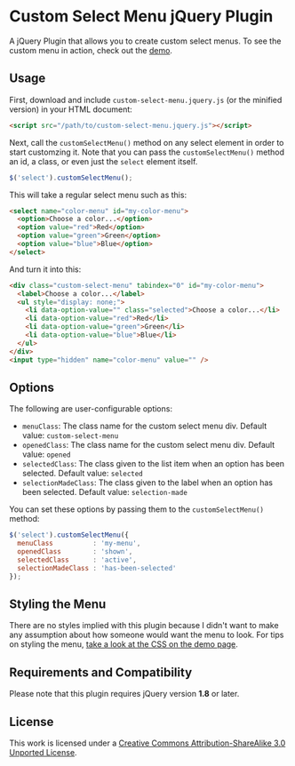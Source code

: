 # Custom Select Menu jQuery Plugin

A jQuery Plugin that allows you to create custom select menus. To see the custom menu in action, check out the [demo](http://derekpcollins.com/jquery-custom-select-menu/).

## Usage

First, download and include `custom-select-menu.jquery.js` (or the minified version) in your HTML document:

```html
<script src="/path/to/custom-select-menu.jquery.js"></script>
```

Next, call the `customSelectMenu()` method on any select element in order to start customzing it. Note that you can pass the `customSelectMenu()` method an id, a class, or even just the `select` element itself.

```javascript
$('select').customSelectMenu();
```

This will take a regular select menu such as this:

```html
<select name="color-menu" id="my-color-menu">
  <option>Choose a color...</option>
  <option value="red">Red</option>
  <option value="green">Green</option>
  <option value="blue">Blue</option>
</select>
```

And turn it into this:

```html
<div class="custom-select-menu" tabindex="0" id="my-color-menu">
  <label>Choose a color...</label>
  <ul style="display: none;">
    <li data-option-value="" class="selected">Choose a color...</li>
    <li data-option-value="red">Red</li>
    <li data-option-value="green">Green</li>
    <li data-option-value="blue">Blue</li>
  </ul>
</div>
<input type="hidden" name="color-menu" value="" />
```

## Options

The following are user-configurable options:

- `menuClass`: The class name for the custom select menu div. Default value: `custom-select-menu`
- `openedClass`: The class name for the custom select menu div. Default value: `opened`
- `selectedClass`: The class given to the list item when an option has been selected. Default value: `selected`
- `selectionMadeClass`: The class given to the label when an option has been selected. Default value: `selection-made`

You can set these options by passing them to the `customSelectMenu()` method:

```javascript
$('select').customSelectMenu({
  menuClass          : 'my-menu',
  openedClass        : 'shown',
  selectedClass      : 'active',
  selectionMadeClass : 'has-been-selected'
});
```

## Styling the Menu

There are no styles implied with this plugin because I didn't want to make any assumption about how someone would want the menu to look. For tips on styling the menu, [take a look at the CSS on the demo page](http://derekpcollins.com/jquery-custom-select-menu/public/stylesheets/demo.css).

## Requirements and Compatibility

Please note that this plugin requires jQuery version **1.8** or later.

## License

This work is licensed under a [Creative Commons Attribution-ShareAlike 3.0 Unported License](http://creativecommons.org/licenses/by-sa/3.0/).